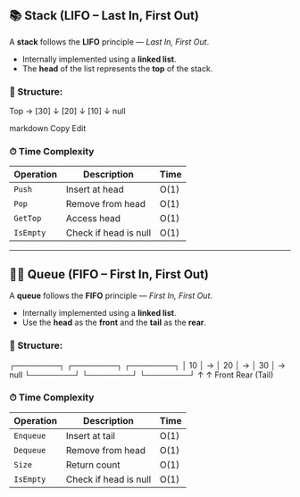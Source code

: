 ## 📚 Stack (LIFO – Last In, First Out)

A **stack** follows the **LIFO** principle — _Last In, First Out_.

- Internally implemented using a **linked list**.
- The **head** of the list represents the **top** of the stack.

### 📌 Structure:

Top → [30]
↓
[20]
↓
[10]
↓
null

markdown
Copy
Edit

### ⏱ Time Complexity

| Operation | Description           | Time |
| --------- | --------------------- | ---- |
| `Push`    | Insert at head        | O(1) |
| `Pop`     | Remove from head      | O(1) |
| `GetTop`  | Access head           | O(1) |
| `IsEmpty` | Check if head is null | O(1) |

---

## 🚶‍♂️ Queue (FIFO – First In, First Out)

A **queue** follows the **FIFO** principle — _First In, First Out_.

- Internally implemented using a **linked list**.
- Use the **head** as the **front** and the **tail** as the **rear**.

### 📌 Structure:

┌────────┐ ┌────────┐ ┌────────┐
│ 10 │ → │ 20 │ → │ 30 │ → null
└────────┘ └────────┘ └────────┘
↑ ↑
Front Rear (Tail)

### ⏱ Time Complexity

| Operation | Description           | Time |
| --------- | --------------------- | ---- |
| `Enqueue` | Insert at tail        | O(1) |
| `Dequeue` | Remove from head      | O(1) |
| `Size`    | Return count          | O(1) |
| `IsEmpty` | Check if head is null | O(1) |
